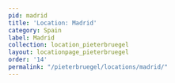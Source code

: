 ```yaml
---
pid: madrid
title: 'Location: Madrid'
category: Spain
label: Madrid
collection: location_pieterbruegel
layout: locationpage_pieterbruegel
order: '14'
permalink: "/pieterbruegel/locations/madrid/"
---
```

